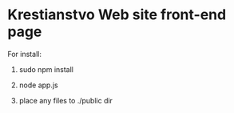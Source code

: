 Krestianstvo Web site front-end page
=====================================

For install:

1. sudo npm install

2. node app.js

3. place any files to ./public dir
